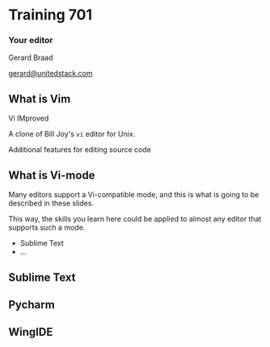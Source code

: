 # Training 701

### Your editor
Gerard Braad

gerard@unitedstack.com


## What is Vim
Vi IMproved

A clone of Bill Joy's `vi` editor for Unix.

Additional features for editing source code


## What is Vi-mode
Many editors support a Vi-compatible mode, and this is what is going to be
described in these slides.

This way, the skills you learn here could be applied to almost any editor that
supports such a mode.

  * Sublime Text
  * ...


## Sublime Text


## Pycharm


## WingIDE

